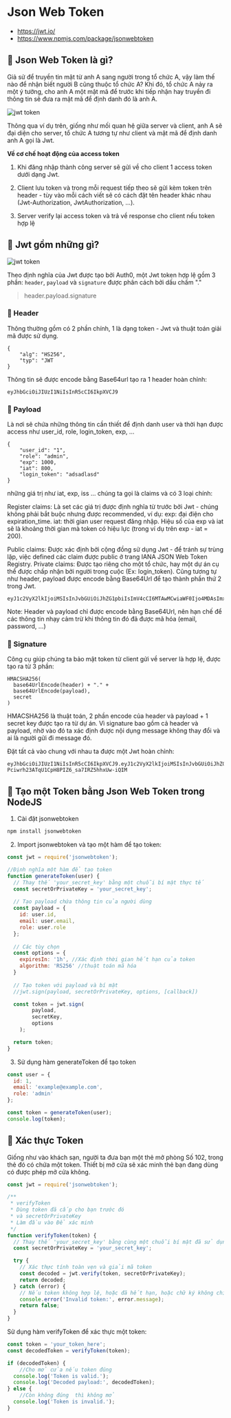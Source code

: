 # Json Web Token

- <https://jwt.io/>
- <https://www.npmjs.com/package/jsonwebtoken>

## 💛 Json Web Token là gì?

Giả sử để truyền tin mật từ anh A sang người trong tổ chức A, vậy làm thế nào để nhận biết người B cũng thuộc tổ chức A? Khi đó, tổ chức A nảy ra một ý tưởng, cho anh A một mật mã để trước khi tiếp nhận hay truyền đi thông tin sẽ đưa ra mật mã để định danh đó là anh A. 

![jwt token](img/jwt-authentication-flow.svg)

Thông qua ví dụ trên, giống như mối quan hệ giữa server và client, anh A sẽ đại diện cho server, tổ chức A tương tự như client và mật mã để định danh anh A gọi là Jwt.



**Về cơ chế hoạt động của access token**

1. Khi đăng nhập thành công server sẽ gửi về cho client 1 access token dưới dạng Jwt.
2. Client lưu token và trong mỗi request tiếp theo sẽ gửi kèm token trên header - tùy vào mỗi cách viết sẽ có cách đặt tên header khác nhau (Jwt-Authorization, JwtAuthorization, ...).

3. Server verify lại access token và trả về response cho client nếu token hợp lệ

## 💛 Jwt gồm những gì?


![jwt token](img/jwt.png)

Theo định nghĩa của Jwt được tạo bởi Auth0, một Jwt token hợp lệ gồm 3 phần: `header`, `payload` và `signature` được phân cách bởi dấu chấm "."

> header.payload.signature

### 🔶 Header

Thông thường gồm có 2 phần chính, 1 là dạng token - Jwt và thuật toán giải mã được sử dụng.

```code
{
    "alg": "HS256",
    "typ": "JWT
}
```

Thông tin sẽ được encode bằng Base64url tạo ra 1 header hoàn chỉnh:

```code
eyJhbGciOiJIUzI1NiIsInR5cCI6IkpXVCJ9
```


### 🔶 Payload
Là nơi sẽ chứa những thông tin cần thiết để định danh user và thời hạn được access như user_id, role, login_token, exp, ...

```code
{
    "user_id": "1",
    "role": "admin",
    "exp": 1000,
    "iat": 800,
    "login_token": "adsadlasd"
}
```

những giá trị như iat, exp, iss ... chúng ta gọi là claims và có 3 loại chính:

Register claims: Là set các giá trị được định nghĩa từ trước bởi Jwt - chúng không phải bắt buộc nhưng được recommended, ví dụ:
exp: đại điện cho expiration_time.
iat: thời gian user request đăng nhập.
Hiệu số của exp và iat sẽ là khoảng thời gian mà token có hiệu lực (trong ví dụ trên exp - iat = 200).

Public claims: Được xác định bởi cộng đồng sử dụng Jwt - để tránh sự trùng lặp, việc defined các claim được public ở trang IANA JSON Web Token Registry.
Private claims: Được tạo riêng cho một tổ chức, hay một dự án cụ thể được chấp nhận bởi người trong cuộc (Ex: login_token).
Cũng tương tự như header, payload được encode bằng Base64Url để tạo thành phần thứ 2 trong Jwt.

```code
eyJ1c2VyX2lkIjoiMSIsInJvbGUiOiJhZG1pbiIsImV4cCI6MTAwMCwiaWF0Ijo4MDAsImxvZ2luX3Rva2VuIjoiYWRzYWRsYXNkIn0
```

Note: Header và payload chỉ được encode bằng Base64Url, nên hạn chế để các thông tin nhạy cảm trừ khi thông tin đó đã được mã hóa (email, password, ...)

### 🔶 Signature

Công cụ giúp chúng ta bảo mật token từ client gửi về server là hợp lệ, được tạo ra từ 3 phần:

```code
HMACSHA256(
  base64UrlEncode(header) + "." +
  base64UrlEncode(payload),
  secret
)
```

HMACSHA256 là thuật toán, 2 phần encode của header và payload + 1 secret key được tạo ra từ dự án. Vì signature bao gồm cả header và payload, nhờ vào đó ta xác định được nội dụng message không thay đổi và ai là người gửi đi message đó.

Đặt tất cả vào chung với nhau ta được một Jwt hoàn chỉnh:

```code
eyJhbGciOiJIUzI1NiIsInR5cCI6IkpXVCJ9.eyJ1c2VyX2lkIjoiMSIsInJvbGUiOiJhZG1pbiIsImV4cCI6MTAwMCwiaWF0Ijo4MDAsImxvZ2luX3Rva2VuIjoiYWRzYWRsYXNkIn0.aIp-Pciwrh23ATqU1CpH8PIZ6_sa7IRZ5hhxUw-iQIM

```


## 💛 Tạo một Token bằng Json Web Token trong NodeJS

1. Cài đặt jsonwebtoken

```bash 
npm install jsonwebtoken
```

2. Import jsonwebtoken và tạo một hàm để tạo token:

```js
const jwt = require('jsonwebtoken');

//Định nghĩa một hàm để tạo token
function generateToken(user) {
  // Thay thế 'your_secret_key' bằng một chuỗi bí mật thực tế
  const secretOrPrivateKey = 'your_secret_key';
  
  // Tạo payload chứa thông tin của người dùng
  const payload = {
    id: user.id,
    email: user.email,
    role: user.role
  };
  
  // Các tùy chọn
  const options = {
    expiresIn: '1h', //Xác định thời gian hết hạn của token
    algorithm: 'RS256' //thuật toán mã hóa
  }
  
  // Tạo token với payload và bí mật
  //jwt.sign(payload, secretOrPrivateKey, options, [callback])

  const token = jwt.sign(
        payload,
        secretKey,
        options
    );

  return token;
}

```

3. Sử dụng hàm generateToken để tạo token

```js
const user = {
  id: 1,
  email: 'example@example.com',
  role: 'admin'
};

const token = generateToken(user);
console.log(token);

```


## 💛 Xác thực Token

Giống như vào khách sạn, người ta đưa bạn một thẻ mở phòng Số 102, 
trong thẻ đó có chứa một token. Thiết bị mở cửa sẽ xác minh thẻ bạn đang dùng có được phép mở cửa không.

```js
const jwt = require('jsonwebtoken');

/**
 * verifyToken
 * Dùng token đã cấp cho bạn trước đó
 * và secretOrPrivateKey
 * Làm đầu vào Để xác minh
 */
function verifyToken(token) {
  // Thay thế 'your_secret_key' bằng cùng một chuỗi bí mật đã sử dụng để tạo token
  const secretOrPrivateKey = 'your_secret_key';

  try {
    // Xác thực tính toàn vẹn và giải mã token
    const decoded = jwt.verify(token, secretOrPrivateKey);
    return decoded;
  } catch (error) {
    // Nếu token không hợp lệ, hoặc đã hết hạn, hoặc chữ ký không chính xác, sẽ xảy ra lỗi
    console.error('Invalid token:', error.message);
    return false;
  }
}

```

Sử dụng hàm verifyToken để xác thực một token:

```js
const token = 'your_token_here';
const decodedToken = verifyToken(token);

if (decodedToken) {
    //Cho mở cửa nếu token đúng
  console.log('Token is valid.');
  console.log('Decoded payload:', decodedToken);
} else {
    //Còn không đúng  thì không mở
  console.log('Token is invalid.');
}

```
